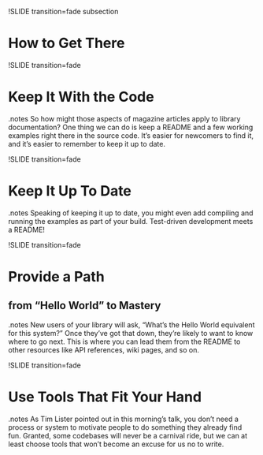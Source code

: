 !SLIDE transition=fade subsection

# How to Get There #

!SLIDE transition=fade

# Keep It With the Code #

.notes So how might those aspects of magazine articles apply to
library documentation?  One thing we can do is keep a README and a few
working examples right there in the source code.  It’s easier for
newcomers to find it, and it’s easier to remember to keep it up to
date.

!SLIDE transition=fade

# Keep It Up To Date #

.notes Speaking of keeping it up to date, you might even add compiling
and running the examples as part of your build.  Test-driven
development meets a README!

!SLIDE transition=fade

# Provide a Path #
## from “Hello World” to Mastery ##

.notes New users of your library will ask, “What’s the Hello
World equivalent for this system?”  Once they’ve got that down,
they’re likely to want to know where to go next.  This is where you
can lead them from the README to other resources like API references,
wiki pages, and so on.

!SLIDE transition=fade

# Use Tools That Fit Your Hand #

.notes As Tim Lister pointed out in this morning’s talk, you don’t
need a process or system to motivate people to do something they
already find fun.  Granted, some codebases will never be a carnival
ride, but we can at least choose tools that won’t become an excuse for
us no to write.
